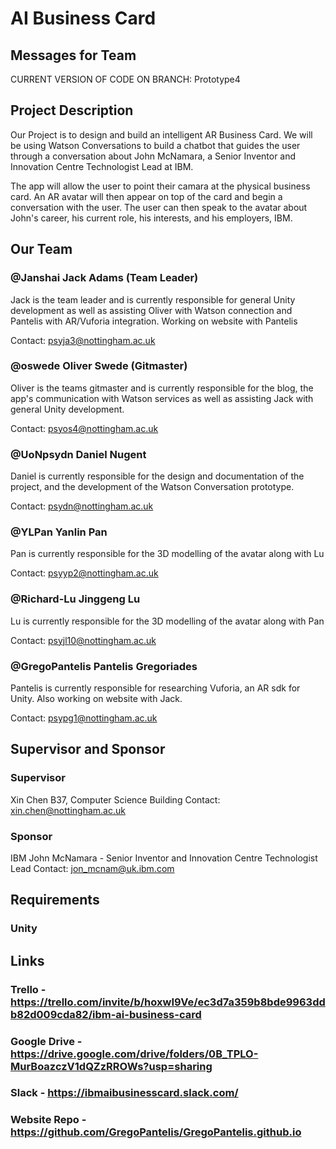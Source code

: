 # AI Business Card

## Messages for Team
CURRENT VERSION OF CODE ON BRANCH: Prototype4

## Project Description
Our Project is to design and build an intelligent AR Business Card. We will be using Watson Conversations to build a chatbot that guides the user through a conversation about John McNamara, a Senior Inventor and Innovation Centre Technologist Lead at IBM.

The app will allow the user to point their camara at the physical business card. An AR avatar will then appear on top of the card and begin a conversation with the user. The user can then speak to the avatar about John's career, his current role, his interests, and his employers, IBM.

## Our Team

### @Janshai Jack Adams (Team Leader)
Jack is the team leader and is currently responsible for general Unity development as well as assisting Oliver with Watson connection and Pantelis with AR/Vuforia integration. Working on website with Pantelis

Contact: psyja3@nottingham.ac.uk

### @oswede Oliver Swede (Gitmaster)
Oliver is the teams gitmaster and is currently responsible for the blog, the app's communication with Watson services as well as assisting Jack with general Unity development.

Contact: psyos4@nottingham.ac.uk

### @UoNpsydn Daniel Nugent
Daniel is currently responsible for the design and documentation of the project, and the development of the Watson Conversation prototype.

Contact: psydn@nottingham.ac.uk

### @YLPan Yanlin Pan
Pan is currently responsible for the 3D modelling of the avatar along with Lu

Contact: psyyp2@nottingham.ac.uk

### @Richard-Lu Jinggeng Lu
Lu is currently responsible for the 3D modelling of the avatar along with Pan

Contact: psyjl10@nottingham.ac.uk

### @GregoPantelis Pantelis Gregoriades
Pantelis is currently responsible for researching Vuforia, an AR sdk for Unity. Also working on website with Jack.

Contact: psypg1@nottingham.ac.uk

## Supervisor and Sponsor
### Supervisor 

Xin Chen
B37, Computer Science Building
Contact: xin.chen@nottingham.ac.uk

### Sponsor
IBM
John McNamara - Senior Inventor and Innovation Centre Technologist Lead
Contact: jon_mcnam@uk.ibm.com

## Requirements
### Unity

## Links
### Trello - https://trello.com/invite/b/hoxwI9Ve/ec3d7a359b8bde9963ddb82d009cda82/ibm-ai-business-card
### Google Drive - https://drive.google.com/drive/folders/0B_TPLO-MurBoazczV1dQZzRROWs?usp=sharing
### Slack - https://ibmaibusinesscard.slack.com/
### Website Repo - https://github.com/GregoPantelis/GregoPantelis.github.io
